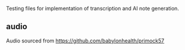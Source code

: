 Testing files for implementation of transcription and AI note generation.

## audio

Audio sourced from https://github.com/babylonhealth/primock57